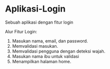 # Aplikasi-Login
Sebuah aplikasi dengan fitur login

Alur Fitur Login:
1. Masukan nama, email, dan password.
2. Memvalidasi masukan.
3. Memvalidasi pengguna dengan deteksi wajah.
4. Masukan nama ibu untuk validasi
5. Menampilkan halaman home.
